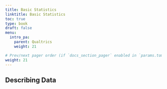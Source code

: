 ```yaml
---
title: Basic Statistics
linktitle: Basic Statistics
toc: true
type: book
draft: false
menu:
  intro_pa:
    parent: Qualtrics
    weight: 21

# Prev/next pager order (if `docs_section_pager` enabled in `params.toml`)
weight: 21
---
```


<!-- In this tutorial, I'll share how to pull basic and complex statistics from a data set: -->

<!-- ## NumPy Library

NumPy supports processing large sets of data as well as complex mathematical functions. -->

## Describing Data

